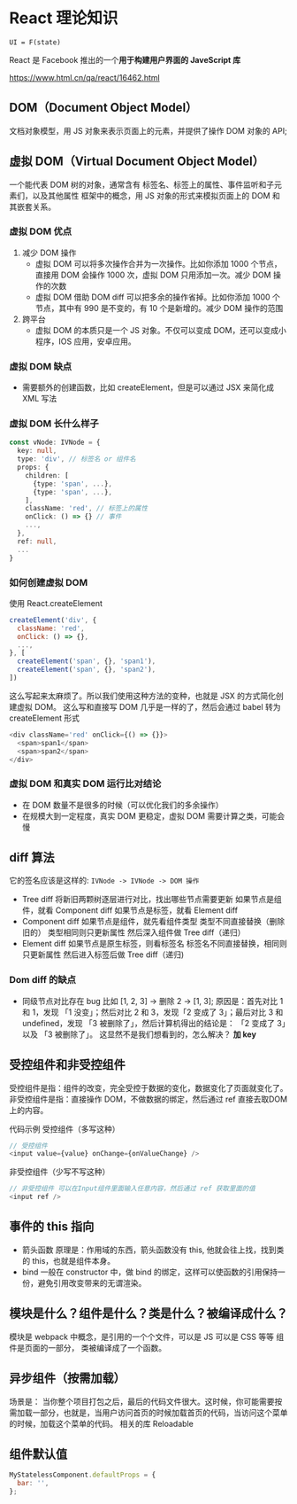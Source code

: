 # React 理论知识
`UI = F(state)`

React 是 Facebook 推出的一个**用于构建用户界面的 JaveScript 库**

https://www.html.cn/qa/react/16462.html 



## DOM（Document Object Model）

文档对象模型，用 JS 对象来表示页面上的元素，并提供了操作 DOM 对象的 API;



## 虚拟 DOM（Virtual Document Object Model）
一个能代表 DOM 树的对象，通常含有 标签名、标签上的属性、事件监听和子元素们，以及其他属性
框架中的概念，用 JS 对象的形式来模拟页面上的 DOM 和其嵌套关系。



### 虚拟 DOM 优点

1. 减少 DOM 操作
    * 虚拟 DOM 可以将多次操作合并为一次操作。比如你添加 1000 个节点，直接用 DOM 会操作 1000 次，虚拟 DOM 只用添加一次。减少 DOM 操作的次数
    * 虚拟 DOM 借助 DOM diff 可以把多余的操作省掉。比如你添加 1000 个节点，其中有 990 是不变的，有 10 个是新增的。减少 DOM 操作的范围
2. 跨平台
    * 虚拟 DOM 的本质只是一个 JS 对象。不仅可以变成 DOM，还可以变成小程序，IOS 应用，安卓应用。



### 虚拟 DOM 缺点

* 需要额外的创建函数，比如 createElement，但是可以通过 JSX 来简化成 XML 写法



### 虚拟 DOM 长什么样子

```typescript
const vNode: IVNode = {
  key: null,
  type: 'div', // 标签名 or 组件名
  props: {
    children: [
      {type: 'span', ...},
      {type: 'span', ...},
    ],
    className: 'red', // 标签上的属性
    onClick: () => {} // 事件
    ...,
  },
  ref: null,
  ...
}
```



### 如何创建虚拟 DOM

使用 React.createElement
```javascript
createElement('div', {
  className: 'red',
  onClick: () => {},
  ...,
}, [
  createElement('span', {}, 'span1'),
  createElement('span', {}, 'span2'),
])
```

这么写起来太麻烦了。所以我们使用这种方法的变种，也就是 JSX 的方式简化创建虚拟 DOM。
这么写和直接写 DOM 几乎是一样的了，然后会通过 babel 转为 createElement 形式
```javascript
<div className='red' onClick={() => {}}>
  <span>span1</span>
  <span>span2</span>
</div>
```



### 虚拟 DOM 和真实 DOM 运行比对结论

* 在 DOM 数量不是很多的时候（可以优化我们的多余操作）
* 在规模大到一定程度，真实 DOM 更稳定，虚拟 DOM 需要计算之类，可能会慢



## diff 算法

它的签名应该是这样的: `IVNode -> IVNode -> DOM 操作`

* Tree diff
将新旧两颗树逐层进行对比，找出哪些节点需要更新
如果节点是组件，就看 Component diff
如果节点是标签，就看 Element diff
* Component diff
如果节点是组件，就先看组件类型
类型不同直接替换（删除旧的）
类型相同则只更新属性
然后深入组件做 Tree diff（递归）
* Element diff
如果节点是原生标签，则看标签名
标签名不同直接替换，相同则只更新属性
然后进入标签后做 Tree diff（递归)



### Dom diff 的缺点

* 同级节点对比存在 bug
比如 [1, 2, 3] -> 删除 2 -> [1, 3];
原因是：首先对比 1 和 1，发现 「1 没变」；然后对比 2 和 3，发现「2 变成了 3」；最后对比 3 和 undefined，发现 「3 被删除了」，然后计算机得出的结论是： 「2 变成了 3」以及 「3 被删除了」。
这显然不是我们想看到的，怎么解决？
**加 key**



## 受控组件和非受控组件
受控组件是指：组件的改变，完全受控于数据的变化，数据变化了页面就变化了。
非受控组件是指：直接操作 DOM，不做数据的绑定，然后通过 ref 直接去取DOM上的内容。

代码示例
受控组件（多写这种）
```javascript
// 受控组件 
<input value={value} onChange={onValueChange} />
```

非受控组件（少写不写这种）
```javascript
// 非受控组件 可以在Input组件里面输入任意内容，然后通过 ref 获取里面的值
<input ref />
```



## 事件的 this 指向
* 箭头函数
原理是：作用域的东西，箭头函数没有 this, 他就会往上找，找到类的 this，也就是组件本身。
* bind
一般在 constructor 中，做 bind 的绑定，这样可以使函数的引用保持一份，避免引用改变带来的无谓渲染。



## 模块是什么？组件是什么？类是什么？被编译成什么？
模块是 webpack 中概念，是引用的一个个文件，可以是 JS 可以是 CSS 等等
组件是页面的一部分，
类被编译成了一个函数。



## 异步组件（按需加载）
场景是： 当你整个项目打包之后，最后的代码文件很大。这时候，你可能需要按需加载一部分，也就是，当用户访问首页的时候加载首页的代码，当访问这个菜单的时候，加载这个菜单的代码。
相关的库 Reloadable



## 组件默认值

```javascript
MyStatelessComponent.defaultProps = {
  bar: '',
};
```